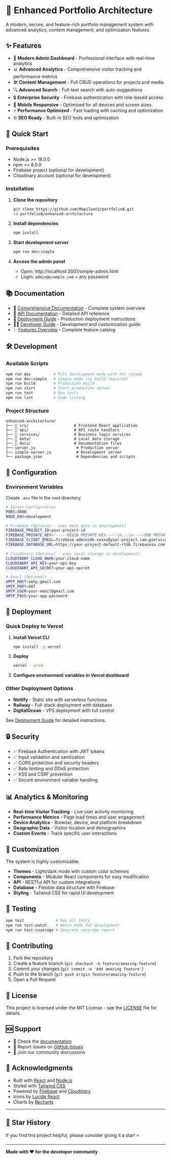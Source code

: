 # 🚀 Enhanced Portfolio Architecture

A modern, secure, and feature-rich portfolio management system with advanced analytics, content management, and optimization features.

## ✨ Features

- 🎨 **Modern Admin Dashboard** - Professional interface with real-time analytics
- 📊 **Advanced Analytics** - Comprehensive visitor tracking and performance metrics
- 🛠️ **Content Management** - Full CRUD operations for projects and media
- 🔍 **Advanced Search** - Full-text search with auto-suggestions
- 🔒 **Enterprise Security** - Firebase authentication with role-based access
- 📱 **Mobile Responsive** - Optimized for all devices and screen sizes
- ⚡ **Performance Optimized** - Fast loading with caching and optimization
- 🌐 **SEO Ready** - Built-in SEO tools and optimization

## 🚀 Quick Start

### Prerequisites
- Node.js >= 18.0.0
- npm >= 8.0.0
- Firebase project (optional for development)
- Cloudinary account (optional for development)

### Installation

1. **Clone the repository**
   ```bash
   git clone https://github.com/Mapileon2/portfolio8.git
   cd portfolio8/enhanced-architecture
   ```

2. **Install dependencies**
   ```bash
   npm install
   ```

3. **Start development server**
   ```bash
   npm run dev:simple
   ```

4. **Access the admin panel**
   - Open: http://localhost:3001/simple-admin.html
   - Login: `admin@example.com` + any password

## 📚 Documentation

- 📖 [Comprehensive Documentation](./COMPREHENSIVE_DOCUMENTATION.md) - Complete system overview
- 📡 [API Documentation](./API_DOCUMENTATION.md) - Detailed API reference
- 🚀 [Deployment Guide](./DEPLOYMENT_GUIDE.md) - Production deployment instructions
- 👨‍💻 [Developer Guide](./DEVELOPER_GUIDE.md) - Development and customization guide
- ✨ [Features Overview](./FEATURES_OVERVIEW.md) - Complete feature catalog

## 🛠️ Development

### Available Scripts

```bash
npm run dev          # Full development mode with hot reload
npm run dev:simple   # Simple mode (no build required)
npm run build        # Production build
npm run start        # Start production server
npm run test         # Run tests
npm run lint         # Code linting
```

### Project Structure

```
enhanced-architecture/
├── 📁 src/                    # Frontend React application
├── 📁 api/                    # API route handlers
├── 📁 services/               # Business logic services
├── 📁 data/                   # Local data storage
├── 📁 docs/                   # Documentation files
├── server.js                  # Production server
├── simple-server.js           # Development server
└── package.json               # Dependencies and scripts
```

## 🔧 Configuration

### Environment Variables

Create `.env` file in the root directory:

```bash
# Server Configuration
PORT=3000
NODE_ENV=development

# Firebase (Optional - uses mock data in development)
FIREBASE_PROJECT_ID=your-project-id
FIREBASE_PRIVATE_KEY="-----BEGIN PRIVATE KEY-----\n...\n-----END PRIVATE KEY-----\n"
FIREBASE_CLIENT_EMAIL=firebase-adminsdk-xxxxx@your-project.iam.gserviceaccount.com
FIREBASE_DATABASE_URL=https://your-project-default-rtdb.firebaseio.com

# Cloudinary (Optional - uses local storage in development)
CLOUDINARY_CLOUD_NAME=your-cloud-name
CLOUDINARY_API_KEY=your-api-key
CLOUDINARY_API_SECRET=your-api-secret

# Email (Optional)
SMTP_HOST=smtp.gmail.com
SMTP_PORT=587
SMTP_USER=your-email@gmail.com
SMTP_PASS=your-app-password
```

## 🚀 Deployment

### Quick Deploy to Vercel

1. **Install Vercel CLI**
   ```bash
   npm install -g vercel
   ```

2. **Deploy**
   ```bash
   vercel --prod
   ```

3. **Configure environment variables in Vercel dashboard**

### Other Deployment Options

- **Netlify** - Static site with serverless functions
- **Railway** - Full-stack deployment with database
- **DigitalOcean** - VPS deployment with full control

See [Deployment Guide](./DEPLOYMENT_GUIDE.md) for detailed instructions.

## 🔒 Security

- ✅ Firebase Authentication with JWT tokens
- ✅ Input validation and sanitization
- ✅ CORS protection and security headers
- ✅ Rate limiting and DDoS protection
- ✅ XSS and CSRF prevention
- ✅ Secure environment variable handling

## 📊 Analytics & Monitoring

- **Real-time Visitor Tracking** - Live user activity monitoring
- **Performance Metrics** - Page load times and user engagement
- **Device Analytics** - Browser, device, and platform breakdown
- **Geographic Data** - Visitor location and demographics
- **Custom Events** - Track specific user interactions

## 🎨 Customization

The system is highly customizable:

- **Themes** - Light/dark mode with custom color schemes
- **Components** - Modular React components for easy modification
- **API** - RESTful API for custom integrations
- **Database** - Flexible data structure with Firebase
- **Styling** - Tailwind CSS for rapid UI development

## 🧪 Testing

```bash
npm test              # Run all tests
npm run test:watch    # Watch mode for development
npm run test:coverage # Generate coverage report
```

## 🤝 Contributing

1. Fork the repository
2. Create a feature branch (`git checkout -b feature/amazing-feature`)
3. Commit your changes (`git commit -m 'Add amazing feature'`)
4. Push to the branch (`git push origin feature/amazing-feature`)
5. Open a Pull Request

## 📄 License

This project is licensed under the MIT License - see the [LICENSE](LICENSE) file for details.

## 🆘 Support

- 📖 Check the [documentation](./COMPREHENSIVE_DOCUMENTATION.md)
- 🐛 Report issues on [GitHub Issues](https://github.com/Mapileon2/portfolio8/issues)
- 💬 Join our community discussions

## 🙏 Acknowledgments

- Built with [React](https://reactjs.org/) and [Node.js](https://nodejs.org/)
- Styled with [Tailwind CSS](https://tailwindcss.com/)
- Powered by [Firebase](https://firebase.google.com/) and [Cloudinary](https://cloudinary.com/)
- Icons by [Lucide React](https://lucide.dev/)
- Charts by [Recharts](https://recharts.org/)

---

## 🌟 Star History

If you find this project helpful, please consider giving it a star! ⭐

---

**Made with ❤️ for the developer community**